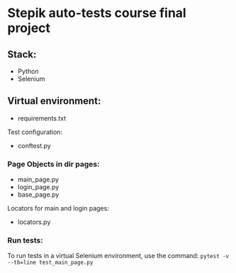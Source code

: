 # Stepik auto-tests course final project


## Stack:

* Python
* Selenium

## Virtual environment:

* requirements.txt

Test configuration:
* conftest.py

### Page Objects in dir pages:

* main_page.py
* login_page.py
* base_page.py

Locators for main and login pages:

* locators.py

### Run tests:

To run tests in a virtual Selenium environment,  use the command: `pytest -v --tb=line test_main_page.py`

